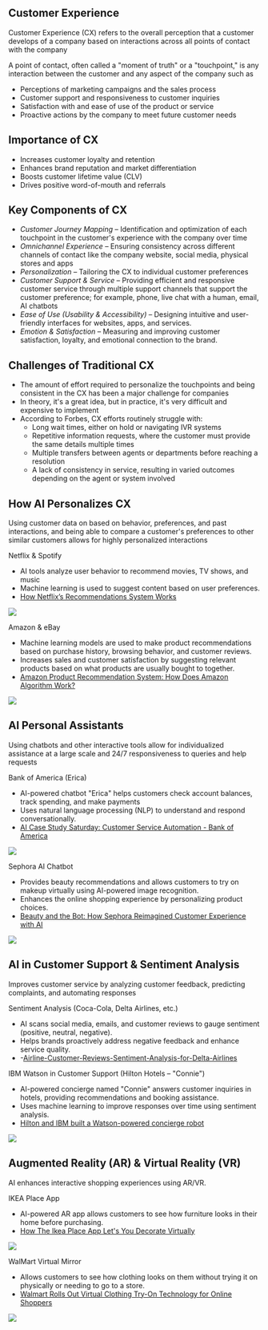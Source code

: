
## Customer Experience

Customer Experience (CX) refers to the overall perception that a customer develops of a company based on interactions across all points of contact with the company

A point of contact, often called a "moment of truth" or a "touchpoint," is any interaction between the customer and any aspect of the company such as
- Perceptions of marketing campaigns and the sales process
- Customer support and responsiveness to customer inquiries
- Satisfaction with and ease of use of the product or service
- Proactive actions by the company to meet future customer needs

## Importance of CX

- Increases customer loyalty and retention
- Enhances brand reputation and market differentiation
- Boosts customer lifetime value (CLV)
- Drives positive word-of-mouth and referrals

## Key Components of CX

- _Customer Journey Mapping_ – Identification and optimization of each touchpoint in the customer's experience with the company over time
- _Omnichannel Experience_ – Ensuring consistency across different channels of contact like the company website, social media, physical stores and apps
- _Personalization_ – Tailoring the CX to individual customer preferences
- _Customer Support & Service_ – Providing efficient and responsive customer service through multiple support channels that support the customer preference; for example,  phone, live chat with a human, email, AI chatbots
- _Ease of Use (Usability & Accessibility)_ – Designing intuitive and user-friendly interfaces for websites, apps, and services.
- _Emotion & Satisfaction_ – Measuring and improving customer satisfaction, loyalty, and emotional connection to the brand.

## Challenges of Traditional CX

- The amount of effort required to personalize the touchpoints and being consistent in the CX has been a major challenge for companies
- In theory, it's a great idea, but in practice, it's very difficult and expensive to implement
- According to Forbes, CX efforts routinely struggle with:
  - Long wait times, either on hold or navigating IVR systems
  - Repetitive information requests, where the customer must provide the same details multiple times
  - Multiple transfers between agents or departments before reaching a resolution
  - A lack of consistency in service, resulting in varied outcomes depending on the agent or system involved

## How AI Personalizes CX

Using customer data on based on behavior, preferences, and past interactions, and being able to compare a customer's preferences to other similar customers allows for highly personalized interactions

Netflix & Spotify
- AI tools analyze user behavior to recommend movies, TV shows, and music
- Machine learning is used to suggest content based on user preferences.
- [How Netflix’s Recommendations System Works](https://help.netflix.com/en/node/100639)

[<img src="images/Netflix.png">](https://medium.com/codex/hybrid-recommender-system-netflix-prize-dataset-e9f6b4a875aa)

Amazon & eBay
- Machine learning models are used to make product recommendations based on purchase history, browsing behavior, and customer reviews.
- Increases sales and customer satisfaction by suggesting relevant products based on what products are usually bought to together.
- [Amazon Product Recommendation System: How Does Amazon Algorithm Work?](https://stratoflow.com/amazon-recommendation-system/)

[<img src="images/amazonrecommend.jpg">](https://www.slideteam.net/amazon-recommender-system-algorithms-recommendations-based-on-machine-learning.html)



## AI Personal Assistants

Using chatbots and other interactive tools allow for individualized assistance at a large scale and 24/7 responsiveness to queries and help requests

Bank of America (Erica)
- AI-powered chatbot "Erica" helps customers check account balances, track spending, and make payments
- Uses natural language processing (NLP) to understand and respond conversationally.
- [AI Case Study Saturday: Customer Service Automation - Bank of America](https://www.linkedin.com/pulse/ai-case-study-saturday-customer-service-automation-alastair-9igte/)

[<img src="images/erica.png">](https://voicebot.ai/2021/04/21/bank-of-americas-virtual-assistant-erica-explodes-in-popularity/)

Sephora AI Chatbot
- Provides beauty recommendations and allows customers to try on makeup virtually using AI-powered image recognition.
- Enhances the online shopping experience by personalizing product choices.
- [Beauty and the Bot: How Sephora Reimagined Customer Experience with AI](https://medium.com/cut-the-saas/beauty-and-the-bot-how-sephora-reimagined-customer-experience-with-ai-bafb5a9ae1d8)

[<img src="images/sephora.webp">](https://medium.com/cut-the-saas/beauty-and-the-bot-how-sephora-reimagined-customer-experience-with-ai-bafb5a9ae1d8)

## AI in Customer Support & Sentiment Analysis

Improves customer service by analyzing customer feedback, predicting complaints, and automating responses 

Sentiment Analysis (Coca-Cola, Delta Airlines, etc.)
- AI scans social media, emails, and customer reviews to gauge sentiment (positive, neutral, negative).
- Helps brands proactively address negative feedback and enhance service quality.
- -[Airline-Customer-Reviews-Sentiment-Analysis-for-Delta-Airlines](https://github.com/AYamdagni/Customer-Reviews-Sentiment-Analysis)


IBM Watson in Customer Support (Hilton Hotels – "Connie")
- AI-powered concierge named "Connie" answers customer inquiries in hotels, providing recommendations and booking assistance.
- Uses machine learning to improve responses over time using sentiment analysis.
- [Hilton and IBM built a Watson-powered concierge robot](https://www.theverge.com/2016/3/9/11180418/hilton-ibm-connie-robot-watson-hotel-concierge)

<img src="images/hilton-ibm-watson-connie-robot-hi_res.0.0-2393519354.jpg">

## Augmented Reality (AR) & Virtual Reality (VR)

AI enhances interactive shopping experiences using AR/VR.

IKEA Place App
- AI-powered AR app allows customers to see how furniture looks in their home before purchasing.
- [How The Ikea Place App Let's You Decorate Virtually](https://www.housedigest.com/1131887/how-the-ikea-place-app-lets-you-decorate-virtually/)

[<img src="images/ikea-place-augmented-reality-app-expanded-to-let-user-fill-whole-room-with-virtual-furniture-1-2558034145.png">](https://www.xrcentral.com/ikea-place-augmented-reality-app-expanded-to-let-user-fill-whole-room-with-virtual-furniture/)

WalMart Virtual Mirror
- Allows customers to see how clothing looks on them without trying it on physically or needing to go to a store.
- [Walmart Rolls Out Virtual Clothing Try-On Technology for Online Shoppers](https://www.technologistan.pk/walmart-rolls-out-virtual-clothing-try-on-technology-for-online-shoppers/)

<img src="images/virtual-mirror-744107765.jpg">

